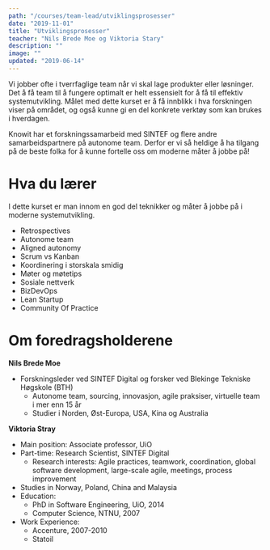 ```yaml
---
path: "/courses/team-lead/utviklingsprosesser"
date: "2019-11-01"
title: "Utviklingsprosesser"
teacher: "Nils Brede Moe og Viktoria Stary"
description: ""
image: ""
updated: "2019-06-14"
---
```


Vi jobber ofte i tverrfaglige team når vi skal lage produkter eller løsninger.
Det å få team til å fungere optimalt er helt essensielt for å få til effektiv
systemutvikling. Målet med dette kurset er å få innblikk i hva forskningen
viser på området, og også kunne gi en del konkrete verktøy som kan brukes i
hverdagen.

Knowit har et forskningssamarbeid med SINTEF og flere andre samarbeidspartnere
på autonome team. Derfor er vi så heldige å ha tilgang på de beste folka for å
kunne fortelle oss om moderne måter å jobbe på!

# Hva du lærer

I dette kurset er man innom en god del teknikker og måter å jobbe på i moderne
systemutvikling.

- Retrospectives
- Autonome team
- Aligned autonomy
- Scrum vs Kanban
- Koordinering i storskala smidig
- Møter og møtetips
- Sosiale nettverk
- BizDevOps
- Lean Startup
- Community Of Practice

# Om foredragsholderene

**Nils Brede Moe**

- Forskningsleder ved SINTEF Digital og forsker ved Blekinge Tekniske Høgskole
  (BTH)
  - Autonome team, sourcing, innovasjon, agile praksiser, virtuelle team i mer
    enn 15 år
  - Studier i Norden, Øst-Europa, USA, Kina og Australia

**Viktoria Stray**

- Main position: Associate professor, UiO
- Part-time: Research Scientist, SINTEF Digital
  - Research interests: Agile practices, teamwork, coordination, global
    software development, large-scale agile, meetings, process improvement
- Studies in Norway, Poland, China and Malaysia
- Education:
  - PhD in Software Engineering, UiO, 2014
  - Computer Science, NTNU, 2007
- Work Experience:
  - Accenture, 2007-2010
  - Statoil
